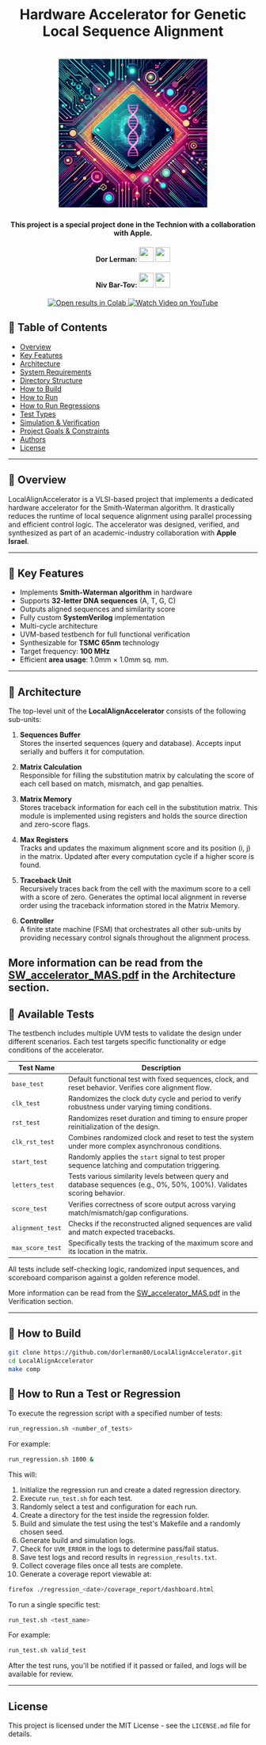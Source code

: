 <h1 align="center">Hardware Accelerator for Genetic Local Sequence Alignment</h1>

<h1 align="center">
  <img src="HomePageContent/Images/sw_main.jpeg" height="300">
</h1>

<div align="center">
    <p><strong>This project is a special project done in the Technion with a collaboration with Apple.</strong></p>
</div>


<h4 align="center">
    Dor Lerman:
    <a href="https://www.linkedin.com/in/dor-lerman-962481336/"><img src="assets/icons/Linkedin_icon_readme.png" width="30" height="30"/></a>
    <a href="https://github.com/dorlerman80"><img src="assets/icons/GitHub_icon_readme.png" width="30" height="30"/></a>
</h4>

<h4 align="center">
    Niv Bar-Tov:
    <a href="https://www.linkedin.com/in/niv-bar-tov"><img src="assets/icons/Linkedin_icon_readme.png" width="30" height="30"/></a>
    <a href="https://github.com/nivbartov"><img src="assets/icons/GitHub_icon_readme.png" width="30" height="30"/></a>
</h4>


<p align="center">
  <a href="https://colab.research.google.com/github/nivbartov/MRI_Brain_Alzheimer_Classification/blob/main/models/results.ipynb">
    <img src="https://colab.research.google.com/assets/colab-badge.svg" alt="Open results in Colab"/>
  </a>
  <a href="https://youtu.be/F57_KVQ65NU" target="_blank">
    <img src="https://img.shields.io/badge/Watch%20Video-YouTube-red?logo=youtube" alt="Watch Video on YouTube"/>
  </a>
</p>

## 📖 Table of Contents

- [Overview](#-overview)
- [Key Features](#-key-features)
- [Architecture](#-architecture)
- [System Requirements](#-system-requirements)
- [Directory Structure](#-directory-structure)
- [How to Build](#-how-to-build)
- [How to Run](#-how-to-run)
- [How to Run Regressions](#-how-to-run-regressions)
- [Test Types](#-test-types)
- [Simulation & Verification](#-simulation--verification)
- [Project Goals & Constraints](#-project-goals--constraints)
- [Authors](#-authors)
- [License](#-license)

---

## 📘 Overview

LocalAlignAccelerator is a VLSI-based project that implements a dedicated hardware accelerator for the Smith-Waterman algorithm. It drastically reduces the runtime of local sequence alignment using parallel processing and efficient control logic. The accelerator was designed, verified, and synthesized as part of an academic-industry collaboration with **Apple Israel**.

---

## 🚀 Key Features

- Implements **Smith-Waterman algorithm** in hardware
- Supports **32-letter DNA sequences** (A, T, G, C)
- Outputs aligned sequences and similarity score
- Fully custom **SystemVerilog** implementation
- Multi-cycle architecture
- UVM-based testbench for full functional verification
- Synthesizable for **TSMC 65nm** technology
- Target frequency: **100 MHz**
- Efficient **area usage**: 1.0mm × 1.0mm sq. mm.

---

## 🧠 Architecture

The top-level unit of the **LocalAlignAccelerator** consists of the following sub-units:

1. **Sequences Buffer**  
   Stores the inserted sequences (query and database). Accepts input serially and buffers it for computation.

2. **Matrix Calculation**  
   Responsible for filling the substitution matrix by calculating the score of each cell based on match, mismatch, and gap penalties.

3. **Matrix Memory**  
   Stores traceback information for each cell in the substitution matrix. This module is implemented using registers and holds the source direction and zero-score flags.

4. **Max Registers**  
   Tracks and updates the maximum alignment score and its position (i, j) in the matrix. Updated after every computation cycle if a higher score is found.

5. **Traceback Unit**  
   Recursively traces back from the cell with the maximum score to a cell with a score of zero. Generates the optimal local alignment in reverse order using the traceback information stored in the Matrix Memory.

6. **Controller**  
   A finite state machine (FSM) that orchestrates all other sub-units by providing necessary control signals throughout the alignment process.


More information can be read from the [SW_accelerator_MAS.pdf](Documents/SW_Accelerator_MAS.pdf)
in the Architecture section.
---

## 🧪 Available Tests

The testbench includes multiple UVM tests to validate the design under different scenarios. Each test targets specific functionality or edge conditions of the accelerator.

| Test Name        | Description |
|------------------|-------------|
| `base_test`      | Default functional test with fixed sequences, clock, and reset behavior. Verifies core alignment flow. |
| `clk_test`       | Randomizes the clock duty cycle and period to verify robustness under varying timing conditions. |
| `rst_test`       | Randomizes reset duration and timing to ensure proper reinitialization of the design. |
| `clk_rst_test`   | Combines randomized clock and reset to test the system under more complex asynchronous conditions. |
| `start_test`     | Randomly applies the `start` signal to test proper sequence latching and computation triggering. |
| `letters_test`   | Tests various similarity levels between query and database sequences (e.g., 0%, 50%, 100%). Validates scoring behavior. |
| `score_test`     | Verifies correctness of score output across varying match/mismatch/gap configurations. |
| `alignment_test` | Checks if the reconstructed aligned sequences are valid and match expected tracebacks. |
| `max_score_test` | Specifically tests the tracking of the maximum score and its location in the matrix. |

All tests include self-checking logic, randomized input sequences, and scoreboard comparison against a golden reference model.

More information can be read from the [SW_accelerator_MAS.pdf](Documents/SW_Accelerator_MAS.pdf)
in the Verification section.

---

## 🔧 How to Build

```bash
git clone https://github.com/dorlerman80/LocalAlignAccelerator.git
cd LocalAlignAccelerator
make comp
```

## 🔧 How to Run a Test or Regression

To execute the regression script with a specified number of tests:

```bash
run_regression.sh <number_of_tests>
```

For example:

```bash
run_regression.sh 1800 &
```

This will:

1. Initialize the regression run and create a dated regression directory.
2. Execute `run_test.sh` for each test.
3. Randomly select a test and configuration for each run.
4. Create a directory for the test inside the regression folder.
5. Build and simulate the test using the test's Makefile and a randomly chosen seed.
6. Generate build and simulation logs.
7. Check for `UVM_ERROR` in the logs to determine pass/fail status.
8. Save test logs and record results in `regression_results.txt`.
9. Collect coverage files once all tests are complete.
10. Generate a coverage report viewable at:

```bash
firefox ./regression_<date>/coverage_report/dashboard.html
```

To run a single specific test:

```bash
run_test.sh <test_name>
```

For example:

```bash
run_test.sh valid_test
```

After the test runs, you'll be notified if it passed or failed, and logs will be available for review.

---

## License

This project is licensed under the MIT License - see the `LICENSE.md` file for details.
